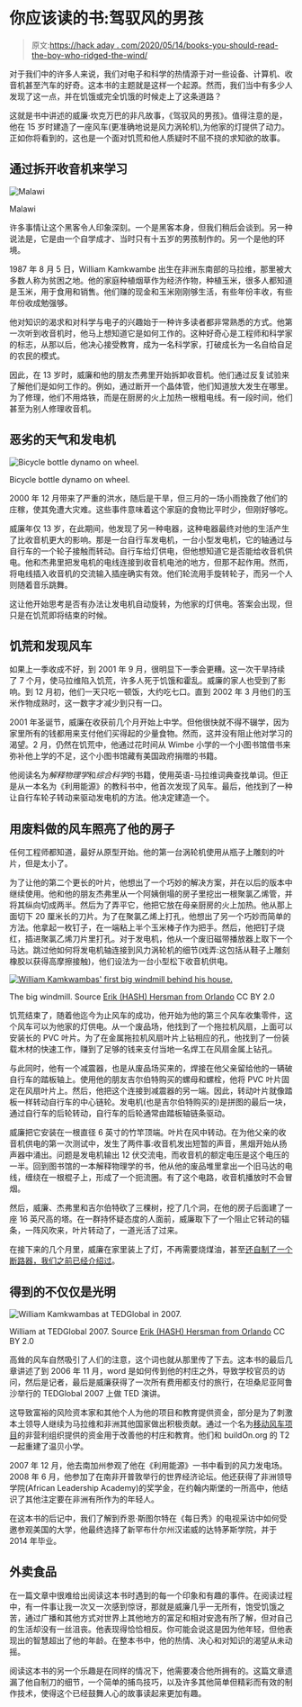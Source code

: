 # 你应该读的书:驾驭风的男孩

> 原文:[https://hack aday . com/2020/05/14/books-you-should-read-the-boy-who-ridged-the-wind/](https://hackaday.com/2020/05/14/books-you-should-read-the-boy-who-harnessed-the-wind/)

对于我们中的许多人来说，我们对电子和科学的热情源于对一些设备、计算机、收音机甚至汽车的好奇。这本书的主题就是这样一个起源。然而，我们当中有多少人发现了这一点，并在饥饿或完全饥饿的时候走上了这条道路？

这就是书中讲述的威廉·坎克万巴的非凡故事，《驾驭风的男孩》。值得注意的是，他在 15 岁时建造了一座风车(更准确地说是风力涡轮机),为他家的灯提供了动力。正如你将看到的，这也是一个面对饥荒和他人质疑时不屈不挠的求知欲的故事。

## 通过拆开收音机来学习

![Malawi](../Images/d162ffe74428ed312b1bc5860af7ba9c.png)

Malawi

许多事情让这个黑客令人印象深刻。一个是黑客本身，但我们稍后会谈到。另一种说法是，它是由一个自学成才、当时只有十五岁的男孩制作的。另一个是他的环境。

1987 年 8 月 5 日，William Kamkwambe 出生在非洲东南部的马拉维，那里被大多数人称为贫困之地。他的家庭种植烟草作为经济作物，种植玉米，很多人都知道是玉米，用于食用和销售。他们赚的现金和玉米刚刚够生活，有些年份丰收，有些年份收成勉强够。

他对知识的渴求和对科学与电子的兴趣始于一种许多读者都非常熟悉的方式。他第一次听到收音机时，他马上想知道它是如何工作的。这种好奇心是工程师和科学家的标志，从那以后，他决心接受教育，成为一名科学家，打破成长为一名自给自足的农民的模式。

因此，在 13 岁时，威廉和他的朋友杰弗里开始拆卸收音机。他们通过反复试验来了解他们是如何工作的。例如，通过断开一个晶体管，他们知道放大发生在哪里。为了修理，他们不用烙铁，而是在厨房的火上加热一根粗电线。有一段时间，他们甚至为别人修理收音机。

## 恶劣的天气和发电机

![Bicycle bottle dynamo on wheel.](../Images/c8adde345c322069a2cce58a927df77c.png)

Bicycle bottle dynamo on wheel.

2000 年 12 月带来了严重的洪水，随后是干旱，但三月的一场小雨挽救了他们的庄稼，使其免遭大灾难。这些事件意味着这个家庭的食物比平时少，但刚好够吃。

威廉年仅 13 岁，在此期间，他发现了另一种电器，这种电器最终对他的生活产生了比收音机更大的影响。那是一台自行车发电机，一台小型发电机，它的轴通过与自行车的一个轮子接触而转动。自行车给灯供电，但他想知道它是否能给收音机供电。他和杰弗里把发电机的电线连接到收音机电池的地方，但那不起作用。然而，将电线插入收音机的交流输入插座确实有效。他们轮流用手旋转轮子，而另一个人则随着音乐跳舞。

这让他开始思考是否有办法让发电机自动旋转，为他家的灯供电。答案会出现，但只是在饥荒即将结束的时候。

## 饥荒和发现风车

如果上一季收成不好，到 2001 年 9 月，很明显下一季会更糟。这一次干旱持续了 7 个月，使马拉维陷入饥荒，许多人死于饥饿和霍乱。威廉的家人也受到了影响。到 12 月初，他们一天只吃一顿饭，大约吃七口。直到 2002 年 3 月他们的玉米作物成熟时，这一数字才减少到只有一口。

2001 年圣诞节，威廉在收获前几个月开始上中学。但他很快就不得不辍学，因为家里所有的钱都用来支付他们买得起的少量食物。然而，这并没有阻止他对学习的渴望。2 月，仍然在饥荒中，他通过花时间从 Wimbe 小学的一个小图书馆借书来弥补他上学的不足，这个小图书馆藏有美国政府捐赠的书籍。

他阅读名为*解释物理学*和*综合科学*的书籍，使用英语-马拉维词典查找单词。但正是从一本名为《利用能源》的教科书中，他首次发现了风车。最后，他找到了一种让自行车轮子转动来驱动发电机的方法。他决定建造一个。

## 用废料做的风车照亮了他的房子

任何工程师都知道，最好从原型开始。他的第一台涡轮机使用从瓶子上雕刻的叶片，但是太小了。

为了让他的第二个更长的叶片，他想出了一个巧妙的解决方案，并在以后的版本中继续使用。他和他的朋友杰弗里从一个阿姨倒塌的房子里挖出一根聚氯乙烯管，并将其纵向切成两半。然后为了弄平它，他把它放在母亲厨房的火上加热。他从那上面切下 20 厘米长的刀片。为了在聚氯乙烯上打孔，他想出了另一个巧妙而简单的方法。他拿起一枚钉子，在一端粘上半个玉米棒子作为把手。然后，他把钉子烧红，插进聚氯乙烯刀片里打孔。对于发电机，他从一个废旧磁带播放器上取下一个马达。跳过他如何将发电机轴连接到风力涡轮机的细节(戏弄:这包括从鞋子上雕刻橡胶以获得高摩擦接触)，他们设法为一台小型松下收音机供电。

[![William Kamkwambas' first big windmill behind his house.](../Images/ecd6fd3cf4b0eb25334cb53a36891a15.png)](https://hackaday.com/wp-content/uploads/2020/05/William_Kamkwambas_old_windmill.jpg)

The big windmill. Source [Erik (HASH) Hersman from Orlando](https://en.wikipedia.org/wiki/File:William_Kamkwambas_old_windmill.jpg) CC BY 2.0

饥荒结束了，随着他迄今为止风车的成功，他开始为他的第三个风车收集零件，这个风车可以为他家的灯供电。从一个废品场，他找到了一个拖拉机风扇，上面可以安装长的 PVC 叶片。为了在金属拖拉机风扇叶片上钻相应的孔，他找到了一份装载木材的快速工作，赚到了足够的钱来支付当地一名焊工在风扇金属上钻孔。

与此同时，他有一个减震器，也是从废品场买来的，焊接在他父亲留给他的一辆破自行车的踏板轴上。使用他的朋友吉尔伯特购买的螺母和螺栓，他将 PVC 叶片固定在风扇叶片上。然后，他把这个连接到减震器的另一端。因此，转动叶片就像踏板一样转动自行车的中心链轮。发电机(也是吉尔伯特购买的)是拼图的最后一块，通过自行车的后轮转动，自行车的后轮通常由踏板轴链条驱动。

威廉把它安装在一根直径 6 英寸的竹竿顶端。叶片在风中转动。在为他父亲的收音机供电的第一次测试中，发生了两件事:收音机发出短暂的声音，黑烟开始从扬声器中涌出。问题是发电机输出 12 伏交流电，而收音机的额定电压是这个电压的一半。回到图书馆的一本解释物理学的书，他从他的废品堆里拿出一个旧马达的电线，缠绕在一根棍子上，形成了一个扼流圈。有了这个电路，收音机播放时不会冒烟。

然后，威廉、杰弗里和吉尔伯特砍了三棵树，挖了几个洞，在他的房子后面建了一座 16 英尺高的塔。在一群持怀疑态度的人面前，威廉取下了一个阻止它转动的辐条，一阵风吹来，叶片转动了，一道光活了过来。

在接下来的几个月里，威廉在家里装上了灯，不再需要烧煤油，甚至[还自制了一个断路器，我们之前已经介绍过](https://hackaday.com/2009/10/08/william-kamkwamba-talks-windmills-with-jon-stewart/)。

## 得到的不仅仅是光明

![William Kamkwambas at TEDGlobal in 2007.](../Images/7a573e64cf36752ab509307b587e6bd2.png)

William at TEDGlobal 2007\. Source [Erik (HASH) Hersman from Orlando](https://en.wikipedia.org/wiki/File:William_Kamkwamba_at_TED_in_2007.jpg) CC BY 2.0

高耸的风车自然吸引了人们的注意，这个词也就从那里传了下去。这本书的最后几章讲述了到 2006 年 11 月，word 是如何传到他的村庄之外，导致学校官员的访问，然后是记者，最后是威廉获得了一次所有费用都支付的旅行，在坦桑尼亚阿鲁沙举行的 TEDGlobal 2007 上做 TED 演讲。

这导致富裕的风险资本家和其他个人为他的项目和教育提供资金，部分是为了刺激本土领导人继续为马拉维和非洲其他国家做出积极贡献。通过一个名为[移动风车项目](https://movingwindmills.org/)的非营利组织提供的资金用于改善他的村庄和教育。他们和 buildOn.org 的 T2 一起重建了温贝小学。

2007 年 12 月，他去南加州参观了他在《利用能源》一书中看到的风力发电场。2008 年 6 月，他参加了在南非开普敦举行的世界经济论坛。他还获得了非洲领导学院(African Leadership Academy)的奖学金，在约翰内斯堡的一所高中，他结识了其他注定要在非洲有所作为的年轻人。

在这本书的后记中，我们了解到乔恩·斯图尔特在《每日秀》的电视采访中如何受邀参观美国的大学，他最终选择了新罕布什尔州汉诺威的达特茅斯学院，并于 2014 年毕业。

## 外卖食品

在一篇文章中很难给出阅读这本书时遇到的每一个印象和有趣的事件。在阅读过程中，有一件事让我一次又一次感到惊讶，那就是威廉几乎一无所有，饱受饥饿之苦，通过广播和其他方式对世界上其他地方的富足和相对安逸有所了解，但对自己的生活却没有一丝沮丧。他表现得恰恰相反。你可能会说这是因为他年轻，但他表现出的智慧超出了他的年龄。在整本书中，他的热情、决心和对知识的渴望从未动摇。

阅读这本书的另一个乐趣是在同样的情况下，他需要凑合他所拥有的。这篇文章遗漏了他自制刀的细节，一个简单的捕鸟技巧，以及许多其他简单但精彩而有效的制作技术，使得这个已经鼓舞人心的故事读起来更加有趣。